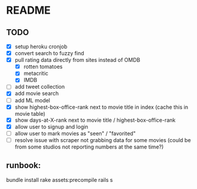 # README

## TODO
* [x] setup heroku cronjob
* [x] convert search to fuzzy find
* [x] pull rating data directly from sites instead of OMDB
    * [x] rotten tomatoes 
    * [x] metacritic 
    * [x] IMDB
* [ ] add tweet collection
* [x] add movie search
* [ ] add ML model
* [x] show highest-box-office-rank next to movie title in index (cache this in movie table)
* [x]  show days-at-X-rank next to movie title / highest-box-office-rank
* [x] allow user to signup and login
* [ ] allow user to mark movies as "seen" / "favorited"
* [ ] resolve issue with scraper not grabbing data for some movies (could be from some studios not reporting numbers at the same time?)

## runbook:
bundle install
rake assets:precompile
rails s
